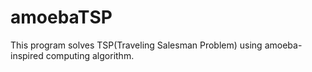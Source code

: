 # amoebaTSP
This program solves TSP(Traveling Salesman Problem) using amoeba-inspired computing algorithm.
